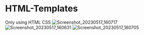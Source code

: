 # HTML-Templates
Only using HTML CSS
![Screenshot_20230517_160717](https://github.com/itspankaj143/HTML-Templates/assets/124787647/a0bc866b-11f1-41e1-a09d-7a5fd133f317)
![Screenshot_20230517_160631](https://github.com/itspankaj143/HTML-Templates/assets/124787647/0e992b19-98c5-4037-821e-1c2a9e175f1e)
![Screenshot_20230517_160705](https://github.com/itspankaj143/HTML-Templates/assets/124787647/d038f20c-6924-4fee-8042-d3ab972f13af)
